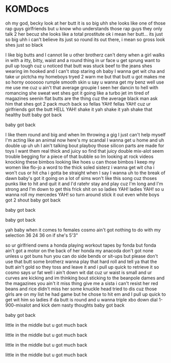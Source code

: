 # KOMDocs

oh my god, becky
look at her butt
it is so big uhh
she looks like one of those rap guys girlfriends
but u know who understands those rap guys
they only talk 2 her becuz she looks like a total prostitute
ok i mean her butt...
its just so big
uhh i can't believe its just so round
its out there, i mean
so gross
look
shes just so black

I like big butts and I cannot lie
u other brotherz can't deny
when a girl walks in with a itty, bitty, waist
and a round thing in ur face u get sprung
want to pull up tough
cuz u noticed that butt was stuck
beef to the jeans shes wearing
im hooked and I can't stop staring
oh baby I wanna get wit cha
and take ur pictcha
my homeboys tryed 2 warn me
but that butt u got makes me so horny
ooooooo rumple smooth skin
u say u wanna get my benz
well use me use me cuz u ain't that average groupie
I seen her dancin
to hell with romancing
she sweat
wet
shes got it going like a turbo jet
im tired of magazines
seenin flat butts are the thing
cuz the average black man ask him that
shes got 2 pack much back
so fellas
YAH!
fellas
YAH!
cuz ur girlfriends got the butt
HELL YAH!
shake it
yah
shake it
yah
shake that healthy butt
baby got back

baby got back

I like them round and big
and when Im throwing a gig
I just can't help myself
I'm acting like an animal
now here's my scandal
I wanna get u home and
uh
double up
uh uh
I ain't talking bout playboy
those silicon parts are made for toys
I want them real thick and juicy
so find that juicy double
mix-alot seem trouble
begging for a piece of that bubble
so Im looking at rock videos
knocking these bimbos
looking like hoes
u can those bimbos
I keep my women like flo-jo
a word to the thick soled sisterz
i wanna get wit cha
i won't cus or hit cha
i gotta be straight when I say
I wanna uh to the break of dawn
baby's got it going on
a lot of sims won't like this song
cuz thoses punks like to hit and quit it
and I'd ratehr stay and play
cuz I'm long and I'm strong
and I'm down to get this frick shit on
so ladies
YAH!
ladies
YAH!
so u wanna roll my mercedes
YAH!
so turn around
stick it out
even white boys got 2 shout
baby got back

baby got back

baby got back

yah baby
when it comes to females
cosmo ain't got nothing to do with my selection
36
24
36
on if she's 5'3"

so ur girlfriend owns a honda
playing workout tapes by fonda
but fonda ain't got a motor on the back of her honda
my anacoda
don't got none unless u got buns hun
you can do side bends or sit-ups
but please don't use that butt
some brotherz wanna play that hard roll
and tell ya that the butt ain't gold
so they toss and leave it
and i pull up quick to retrieve it
so cosmo says ur fat
well i ain't down wit dat
cuz ur waist is small
and ur curves are kicking
and im thinking bout sticking
to the beanpole dames and the magazines
you ain't it miss thing
give me a sista
i can't resist her
red beans and rice didn't miss her
some knuckle head tried to dis
cuz those girls are on my list
he had game
but he chose to hit em
and I pull up quick to get wit him
so ladies if da butt is round
and u wanna triple xbo down
dial 1-900-mixalot
and kick dem nasty thoughts
baby got back

baby got back

little in the middle but u got much back

little in the middle but u got much back

little in the middle but u got much back

little in the middle but u got much back